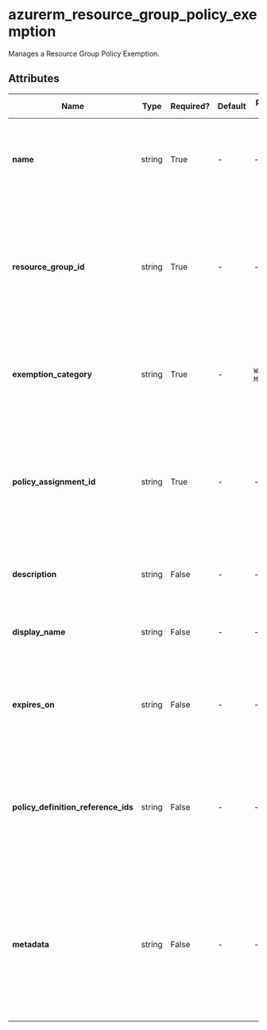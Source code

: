 # azurerm_resource_group_policy_exemption

Manages a Resource Group Policy Exemption.

## Attributes

| Name | Type | Required? | Default  | possible values | Description |
| ---- | ---- | --------- | -------- | ----------- | ----------- |
| **name** | string | True | -  |  -  | The name of the Policy Exemption. Changing this forces a new resource to be created. | 
| **resource_group_id** | string | True | -  |  -  | The Resource Group ID where the Policy Exemption should be applied. Changing this forces a new resource to be created. | 
| **exemption_category** | string | True | -  |  `Waiver`, `Mitigated`  | The category of this policy exemption. Possible values are `Waiver` and `Mitigated`. | 
| **policy_assignment_id** | string | True | -  |  -  | The ID of the Policy Assignment to be exempted at the specified Scope. Changing this forces a new resource to be created. | 
| **description** | string | False | -  |  -  | A description to use for this Policy Exemption. | 
| **display_name** | string | False | -  |  -  | A friendly display name to use for this Policy Exemption. | 
| **expires_on** | string | False | -  |  -  | The expiration date and time in UTC ISO 8601 format of this policy exemption. | 
| **policy_definition_reference_ids** | string | False | -  |  -  | The policy definition reference ID list when the associated policy assignment is an assignment of a policy set definition. | 
| **metadata** | string | False | -  |  -  | The metadata for this policy exemption. This is a JSON string representing additional metadata that should be stored with the policy exemption. | 

